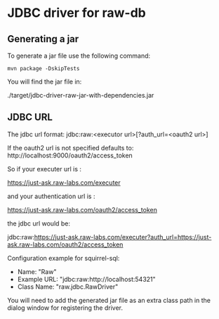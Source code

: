 # JDBC driver for raw-db

## Generating a jar
To generate a jar file use the following command:

`mvn package -DskipTests`

You will find the jar file in:

./target/jdbc-driver-raw-jar-with-dependencies.jar

## JDBC URL
The jdbc url format:
jdbc:raw:\<executor url\>[?auth_url=\<oauth2 url\>]

If the oauth2 url is not specified defaults to: http://localhost:9000/oauth2/access_token

So if your executer url is : 

https://just-ask.raw-labs.com/executer

and your authentication url is :

https://just-ask.raw-labs.com/oauth2/access_token

the jdbc url would be:

jdbc:raw:https://just-ask.raw-labs.com/executer?auth_url=https://just-ask.raw-labs.com/oauth2/access_token

Configuration example for squirrel-sql:
* Name: "Raw"
* Example URL: "jdbc:raw:http://localhost:54321"
* Class Name: "raw.jdbc.RawDriver"

You will need to add the generated jar file as an extra class path in the dialog window for registering the driver.
